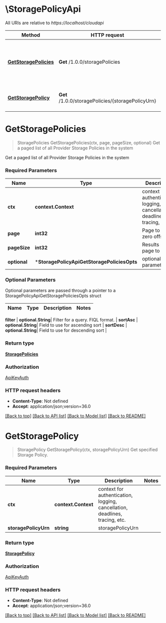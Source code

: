 # \StoragePolicyApi

All URIs are relative to *https://localhost/cloudapi*

Method | HTTP request | Description
------------- | ------------- | -------------
[**GetStoragePolicies**](StoragePolicyApi.md#GetStoragePolicies) | **Get** /1.0.0/storagePolicies | Get a paged list of all Provider Storage Policies in the system
[**GetStoragePolicy**](StoragePolicyApi.md#GetStoragePolicy) | **Get** /1.0.0/storagePolicies/{storagePolicyUrn} | Get specified Storage Policy.


# **GetStoragePolicies**
> StoragePolicies GetStoragePolicies(ctx, page, pageSize, optional)
Get a paged list of all Provider Storage Policies in the system

Get a paged list of all Provider Storage Policies in the system 

### Required Parameters

Name | Type | Description  | Notes
------------- | ------------- | ------------- | -------------
 **ctx** | **context.Context** | context for authentication, logging, cancellation, deadlines, tracing, etc.
  **page** | **int32**| Page to fetch, zero offset. | [default to 1]
  **pageSize** | **int32**| Results per page to fetch. | [default to 25]
 **optional** | ***StoragePolicyApiGetStoragePoliciesOpts** | optional parameters | nil if no parameters

### Optional Parameters
Optional parameters are passed through a pointer to a StoragePolicyApiGetStoragePoliciesOpts struct

Name | Type | Description  | Notes
------------- | ------------- | ------------- | -------------


 **filter** | **optional.String**| Filter for a query.  FIQL format. | 
 **sortAsc** | **optional.String**| Field to use for ascending sort | 
 **sortDesc** | **optional.String**| Field to use for descending sort | 

### Return type

[**StoragePolicies**](StoragePolicies.md)

### Authorization

[ApiKeyAuth](../README.md#ApiKeyAuth)

### HTTP request headers

 - **Content-Type**: Not defined
 - **Accept**: application/json;version=36.0

[[Back to top]](#) [[Back to API list]](../README.md#documentation-for-api-endpoints) [[Back to Model list]](../README.md#documentation-for-models) [[Back to README]](../README.md)

# **GetStoragePolicy**
> StoragePolicy GetStoragePolicy(ctx, storagePolicyUrn)
Get specified Storage Policy.

### Required Parameters

Name | Type | Description  | Notes
------------- | ------------- | ------------- | -------------
 **ctx** | **context.Context** | context for authentication, logging, cancellation, deadlines, tracing, etc.
  **storagePolicyUrn** | **string**| storagePolicyUrn | 

### Return type

[**StoragePolicy**](StoragePolicy.md)

### Authorization

[ApiKeyAuth](../README.md#ApiKeyAuth)

### HTTP request headers

 - **Content-Type**: Not defined
 - **Accept**: application/json;version=36.0

[[Back to top]](#) [[Back to API list]](../README.md#documentation-for-api-endpoints) [[Back to Model list]](../README.md#documentation-for-models) [[Back to README]](../README.md)

